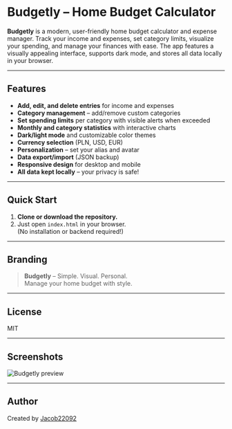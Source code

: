 # Budgetly – Home Budget Calculator

**Budgetly** is a modern, user-friendly home budget calculator and expense manager. Track your income and expenses, set category limits, visualize your spending, and manage your finances with ease. The app features a visually appealing interface, supports dark mode, and stores all data locally in your browser.

---

## Features

- **Add, edit, and delete entries** for income and expenses
- **Category management** – add/remove custom categories
- **Set spending limits** per category with visible alerts when exceeded
- **Monthly and category statistics** with interactive charts
- **Dark/light mode** and customizable color themes
- **Currency selection** (PLN, USD, EUR)
- **Personalization** – set your alias and avatar
- **Data export/import** (JSON backup)
- **Responsive design** for desktop and mobile
- **All data kept locally** – your privacy is safe!

---

## Quick Start

1. **Clone or download the repository.**
2. Just open `index.html` in your browser.  
   (No installation or backend required!)

---

## Branding

> **Budgetly** – Simple. Visual. Personal.  
> Manage your home budget with style.

---

## License

MIT

---

## Screenshots

![Budgetly preview](https://img.icons8.com/cotton/64/money-bag.png)

---

## Author

Created by [Jacob22092](https://github.com/Jacob22092)

